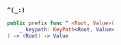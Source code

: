 ### `^(_:)`

```swift
public prefix func ^ <Root, Value>(
    _ keypath: KeyPath<Root, Value>
) -> (Root) -> Value
```
